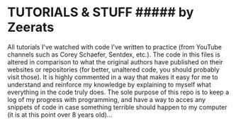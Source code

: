 # TUTORIALS & STUFF ##### by Zeerats
All tutorials I've watched with code I've written to practice (from YouTube channels such as Corey Schaefer, Sentdex, etc.).
The code in this files is altered in comparison to what the original authors have published on their websites or repositories (for better, unaltered code, you should probably visit those).
It is highly commented in a way that makes it easy for me to understand and reinforce my knowledge by explaining to myself what everything in the code truly does.
The sole purpose of this repo is to keep a log of my progress with programming, and have a way to acces any snippets of code in case something terrible should happen to my computer (it is at this point over 8 years old)...
